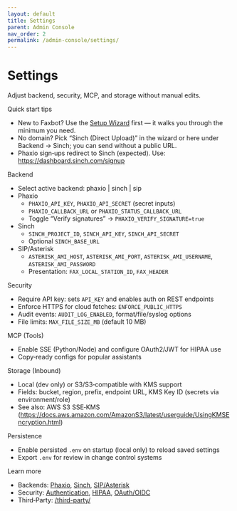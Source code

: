 ```yaml
---
layout: default
title: Settings
parent: Admin Console
nav_order: 2
permalink: /admin-console/settings/
---
```


# Settings

Adjust backend, security, MCP, and storage without manual edits.

Quick start tips
- New to Faxbot? Use the [Setup Wizard](/Faxbot/admin-console/setup-wizard/) first — it walks you through the minimum you need.
- No domain? Pick “Sinch (Direct Upload)” in the wizard or here under Backend → Sinch; you can send without a public URL.
- Phaxio sign‑ups redirect to Sinch (expected). Use: https://dashboard.sinch.com/signup

Backend
- Select active backend: phaxio | sinch | sip
- Phaxio
  - `PHAXIO_API_KEY`, `PHAXIO_API_SECRET` (secret inputs)
  - `PHAXIO_CALLBACK_URL` or `PHAXIO_STATUS_CALLBACK_URL`
  - Toggle “Verify signatures” → `PHAXIO_VERIFY_SIGNATURE=true`
- Sinch
  - `SINCH_PROJECT_ID`, `SINCH_API_KEY`, `SINCH_API_SECRET`
  - Optional `SINCH_BASE_URL`
- SIP/Asterisk
  - `ASTERISK_AMI_HOST`, `ASTERISK_AMI_PORT`, `ASTERISK_AMI_USERNAME`, `ASTERISK_AMI_PASSWORD`
  - Presentation: `FAX_LOCAL_STATION_ID`, `FAX_HEADER`

Security
- Require API key: sets `API_KEY` and enables auth on REST endpoints
- Enforce HTTPS for cloud fetches: `ENFORCE_PUBLIC_HTTPS`
- Audit events: `AUDIT_LOG_ENABLED`, format/file/syslog options
- File limits: `MAX_FILE_SIZE_MB` (default 10 MB)

MCP (Tools)
- Enable SSE (Python/Node) and configure OAuth2/JWT for HIPAA use
- Copy‑ready configs for popular assistants

Storage (Inbound)
- Local (dev only) or S3/S3‑compatible with KMS support
- Fields: bucket, region, prefix, endpoint URL, KMS Key ID (secrets via environment/role)
 - See also: AWS S3 SSE‑KMS (https://docs.aws.amazon.com/AmazonS3/latest/userguide/UsingKMSEncryption.html)

Persistence
- Enable persisted `.env` on startup (local only) to reload saved settings
- Export `.env` for review in change control systems

Learn more
- Backends: [Phaxio](/Faxbot/backends/phaxio-setup.html), [Sinch](/Faxbot/backends/sinch-setup.html), [SIP/Asterisk](/Faxbot/backends/sip-setup.html)
- Security: [Authentication](/Faxbot/security/authentication/), [HIPAA](/Faxbot/security/hipaa-requirements.html), [OAuth/OIDC](/Faxbot/security/oauth-setup.html)
- Third‑Party: [/third-party/](/Faxbot/third-party/)

